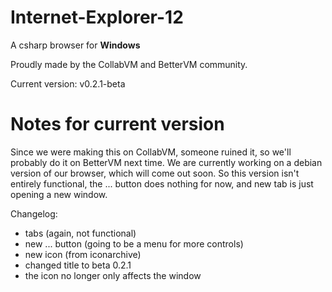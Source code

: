 # Internet-Explorer-12
A csharp browser for <b>Windows</b>

Proudly made by the CollabVM and BetterVM community.

Current version: v0.2.1-beta

# Notes for current version
Since we were making this on CollabVM, someone ruined it, so we'll probably do it on BetterVM next time. We are currently working on a debian version of our browser, which will come out soon. So this version isn't entirely functional, the ... button does nothing for now, and new tab is just opening a new window.

Changelog:
- tabs (again, not functional)
- new ... button (going to be a menu for more controls)
- new icon (from iconarchive)
- changed title to beta 0.2.1
- the icon no longer only affects the window

